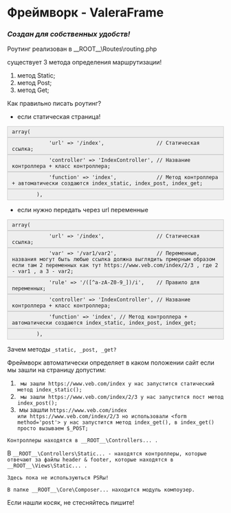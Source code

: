 <h1><strong>Фреймворк - ValeraFrame</strong></h1>

<h3><strong><em>Создан для собственных удобств!</em></strong></h3>

<p>Роутинг реализован в __ROOT__\Routes\routing.php</p>

<p>cуществует 3 метода определения маршрутизации!</p>

<ol>
	<li>метод Static;</li>
	<li>метод Post;</li>
	<li>метод Get;</li>
</ol>

<p>Как правильно писать роутинг?</p>

<ul>
	<li>если статическая страница!</li>
</ul>

<div style="background:#eeeeee; border:1px solid #cccccc; padding:5px 10px"><code>array(</code></div>

<div style="background:#eeeeee; border:1px solid #cccccc; padding:5px 10px"><code>&nbsp; &nbsp; &nbsp; &nbsp; &nbsp; &nbsp; &#39;url&#39; =&gt; &#39;/index&#39;, &nbsp; &nbsp; &nbsp; &nbsp; &nbsp; &nbsp; &nbsp; &nbsp; // Cтатическая ссылка;</code></div>

<div style="background:#eeeeee; border:1px solid #cccccc; padding:5px 10px"><code>&nbsp; &nbsp; &nbsp; &nbsp; &nbsp; &nbsp; &#39;controller&#39; =&gt; &#39;IndexController&#39;, //&nbsp;Название контроллера + класс контроллера;</code></div>

<div style="background:#eeeeee; border:1px solid #cccccc; padding:5px 10px"><code>&nbsp; &nbsp; &nbsp; &nbsp; &nbsp; &nbsp; &#39;function&#39; =&gt; &#39;index&#39;, &nbsp; &nbsp; &nbsp; &nbsp; &nbsp; &nbsp; // Метод контроллера + автоматически создаются index_static, index_post, index_get;</code></div>

<div style="background:#eeeeee; border:1px solid #cccccc; padding:5px 10px"><code>&nbsp; &nbsp; &nbsp; &nbsp; ),</code></div>

<ul>
	<li>если нужно передать через url переменные</li>
</ul>

<div style="background:#eeeeee; border:1px solid #cccccc; padding:5px 10px"><code>array(</code></div>

<div style="background:#eeeeee; border:1px solid #cccccc; padding:5px 10px"><code>&nbsp; &nbsp; &nbsp; &nbsp; &nbsp; &nbsp; &#39;url&#39; =&gt; &#39;/index&#39;, &nbsp; &nbsp; &nbsp; &nbsp; &nbsp; &nbsp; &nbsp; &nbsp; // Cтатическая ссылка;</code></div>

<div style="background:#eeeeee; border:1px solid #cccccc; padding:5px 10px"><code>&nbsp; &nbsp; &nbsp; &nbsp; &nbsp; &nbsp; &#39;var&#39; =&gt; &#39;/var1/var2&#39;, &nbsp; &nbsp; &nbsp; &nbsp; &nbsp; &nbsp; // Переменные, названия могут быть любые ссылка должна выглядить прмерным образом если там 2 переменных как тут https://www.veb.com/index/2/3 , где 2 - var1 , а 3 - var2;</code></div>

<div style="background:#eeeeee; border:1px solid #cccccc; padding:5px 10px"><code>&nbsp; &nbsp; &nbsp; &nbsp; &nbsp; &nbsp; &#39;rule&#39; =&gt; &#39;/([^a-zA-Z0-9_])/i&#39;, &nbsp; &nbsp;// Правило для переменных;</code></div>

<div style="background:#eeeeee; border:1px solid #cccccc; padding:5px 10px"><code>&nbsp; &nbsp; &nbsp; &nbsp; &nbsp; &nbsp; &#39;controller&#39; =&gt; &#39;IndexController&#39;, // Название контроллера + класс контроллера;</code></div>

<div style="background:#eeeeee; border:1px solid #cccccc; padding:5px 10px"><code>&nbsp; &nbsp; &nbsp; &nbsp; &nbsp; &nbsp; &#39;function&#39; =&gt; &#39;index&#39;, // Метод контроллера + автоматически создаются index_static, index_post, index_get;</code></div>

<div style="background:#eeeeee; border:1px solid #cccccc; padding:5px 10px"><code>&nbsp; &nbsp; &nbsp; &nbsp; ),</code></div>

<p>Зачем методы&nbsp;<code>_static, _post, _get?</code></p>

<p>Фреймворк автоматически определяет в каком положении сайт если мы зашли на страницу допустим:&nbsp;</p>

<ol>
	<li><code>&nbsp;мы зашли https://www.veb.com/index у нас запустится статический метод index_static();</code></li>
	<li><code>&nbsp;мы зашли&nbsp;https://www.veb.com/index/2/3 у нас запустится пост метод index_post();</code></li>
	<li>&nbsp;мы зашли&nbsp;<code>https://www.veb.com/index или&nbsp;https://www.veb.com/index/2/3 но использовали &lt;form method=&#39;post&#39;&gt; у нас запустится метод index_get(), в index_get() просто вызываем $_POST;</code></li>
</ol>

<p><code>Контроллеры находятся в __ROOT__\Controllers... .</code></p>

<p>В&nbsp;<code>__ROOT__\Controllers\Static... - находятся контроллеры, которые отвечают за файлы header &amp; footer, которые находятся в __ROOT__\Views\Static... .</code></p>

<p><code>Здесь пока не используються PSRы!</code></p>

<p><code>В папке __ROOT__\Core\Composer... находится модуль компоузер.</code></p>

<p>Если нашли косяк, не стесняйтесь пишите!</p>
